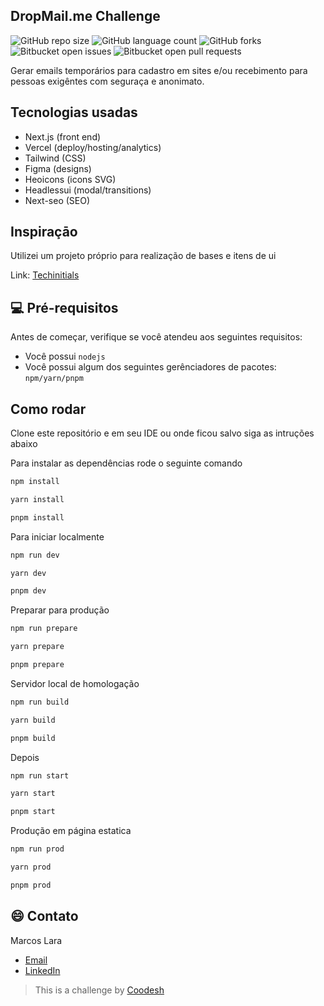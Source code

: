 ## DropMail.me Challenge

![GitHub repo size](https://img.shields.io/github/repo-size/marcoslara1/dropmail-coodesh?style=for-the-badge)
![GitHub language count](https://img.shields.io/github/languages/count/marcoslara1/dropmail-coodesh?style=for-the-badge)
![GitHub forks](https://img.shields.io/github/forks/marcoslara1/dropmail-coodesh?style=for-the-badge)
![Bitbucket open issues](https://img.shields.io/bitbucket/issues/marcoslara1/dropmail-coodesh?style=for-the-badge)
![Bitbucket open pull requests](https://img.shields.io/bitbucket/pr-raw/marcoslara1/dropmail-coodesh?style=for-the-badge)

Gerar emails temporários para cadastro em sites e/ou recebimento para pessoas exigêntes com seguraça e anonimato.

## Tecnologias usadas

- Next.js (front end)
- Vercel (deploy/hosting/analytics)
- Tailwind (CSS)
- Figma (designs)
- Heoicons (icons SVG)
- Headlessui (modal/transitions)
- Next-seo (SEO)

## Inspiraçāo

Utilizei um projeto próprio para realização de bases e itens de ui

Link: [Techinitials](https://techinitials.dbug.me)

## 💻 Pré-requisitos

Antes de começar, verifique se você atendeu aos seguintes requisitos:

- Você possui `nodejs`
- Você possui algum dos seguintes gerênciadores de pacotes: `npm/yarn/pnpm`

## Como rodar

Clone este repositório e em seu IDE ou onde ficou salvo siga as intruções abaixo

Para instalar as dependências rode o seguinte comando

```bash
npm install
```

```bash
yarn install
```

```bash
pnpm install
```

Para iniciar localmente

```bash
npm run dev
```

```bash
yarn dev
```

```bash
pnpm dev
```

Preparar para produção

```bash
npm run prepare
```

```bash
yarn prepare
```

```bash
pnpm prepare
```

Servidor local de homologação

```bash
npm run build
```

```bash
yarn build
```

```bash
pnpm build
```

Depois

```bash
npm run start
```

```bash
yarn start
```

```bash
pnpm start
```

Produção em página estatica

```bash
npm run prod
```

```bash
yarn prod
```

```bash
pnpm prod
```

## 😄 Contato

Marcos Lara

- [Email](marcos.lara1@icloud.com)
- [LinkedIn](https://www.linkedin.com/in/marcos-lara-933303168/)

> This is a challenge by [Coodesh](http://localhost:3000)

